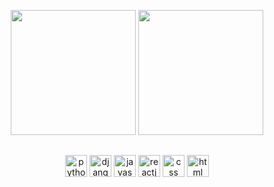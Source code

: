 
<p align="center">
  <img height="200" src="https://github-readme-stats.vercel.app/api?username=plhrsl&show_icons=true&theme=dark&count_private=true" />
  <img height="200" src="https://github-readme-stats.vercel.app/api/top-langs/?username=plhrsl&layout=compact&theme=dark&langs_count=8" />
</p>

##

<p align="center">
  <img align="center" height="35" width="35" alt="python" src="https://cdn.jsdelivr.net/gh/devicons/devicon/icons/python/python-original.svg" />
  <img align="center" height="35" width="35" alt="django" src="https://cdn.jsdelivr.net/gh/devicons/devicon/icons/django/django-plain.svg" />
  <img align="center" height="35" width="35" alt="javascript" src="https://cdn.jsdelivr.net/gh/devicons/devicon/icons/javascript/javascript-plain.svg" />   
  <!--<img align="center" height="35" width="35" alt="typescript" src="https://cdn.jsdelivr.net/gh/devicons/devicon/icons/typescript/typescript-plain.svg" />-->      
  <img align="center" height="35" width="35" alt="reactjs" src="https://cdn.jsdelivr.net/gh/devicons/devicon/icons/react/react-original.svg" />
  <img align="center" height="35" width="35" alt="css" src="https://cdn.jsdelivr.net/gh/devicons/devicon/icons/css3/css3-plain.svg" />
  <img align="center" height="35" width="35" alt="html" src="https://cdn.jsdelivr.net/gh/devicons/devicon/icons/html5/html5-plain.svg" />
</p>
